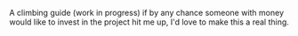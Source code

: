 A climbing guide (work in progress)
if by any chance someone with money would like to invest in the project 
hit me up, I'd love to make this a real thing.
